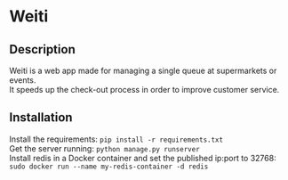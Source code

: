 Weiti
===========

## Description
Weiti is a web app made for managing a single queue at supermarkets or events. <br/>
It speeds up the check-out process in order to improve customer service.

## Installation
Install the requirements:
`pip install -r requirements.txt` <br/>
Get the server running:
`python manage.py runserver` <br/>
Install redis in a Docker container and set the published ip:port to 32768: 
`sudo docker run --name my-redis-container -d redis` <br/>
